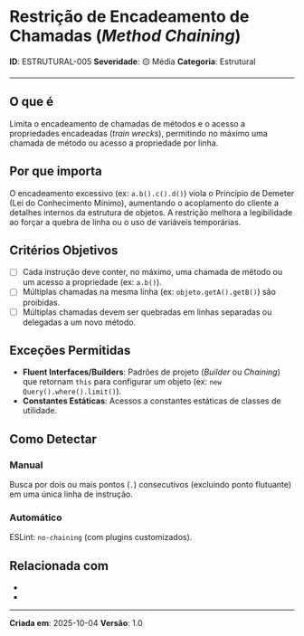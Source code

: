 # Restrição de Encadeamento de Chamadas (*Method Chaining*)

**ID**: ESTRUTURAL-005
**Severidade**: 🟡 Média
**Categoria**: Estrutural

---

## O que é

Limita o encadeamento de chamadas de métodos e o acesso a propriedades encadeadas (*train wrecks*), permitindo no máximo uma chamada de método ou acesso a propriedade por linha.

## Por que importa

O encadeamento excessivo (ex: `a.b().c().d()`) viola o Princípio de Demeter (Lei do Conhecimento Mínimo), aumentando o acoplamento do cliente a detalhes internos da estrutura de objetos. A restrição melhora a legibilidade ao forçar a quebra de linha ou o uso de variáveis temporárias.

## Critérios Objetivos

- [ ] Cada instrução deve conter, no máximo, uma chamada de método ou um acesso a propriedade (ex: `a.b()`).
- [ ] Múltiplas chamadas na mesma linha (ex: `objeto.getA().getB()`) são proibidas.
- [ ] Múltiplas chamadas devem ser quebradas em linhas separadas ou delegadas a um novo método.

## Exceções Permitidas

- **Fluent Interfaces/Builders**: Padrões de projeto (*Builder* ou *Chaining*) que retornam `this` para configurar um objeto (ex: `new Query().where().limit()`).
- **Constantes Estáticas**: Acessos a constantes estáticas de classes de utilidade.

## Como Detectar

### Manual
Busca por dois ou mais pontos (`.`) consecutivos (excluindo ponto flutuante) em uma única linha de instrução.

### Automático
ESLint: `no-chaining` (com plugins customizados).

## Relacionada com

- [COMPORTAMENTAL-009]: reforça
- [ESTRUTURAL-006]: complementa

---

**Criada em**: 2025-10-04
**Versão**: 1.0
